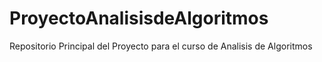 # ProyectoAnalisisdeAlgoritmos
Repositorio Principal del Proyecto para el curso de Analisis de Algoritmos
